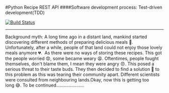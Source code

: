 #Python Recipe REST API
####Software development process: Test-driven development(TDD)

[![Build Status](https://app.travis-ci.com/osakoh/recipe-API.svg?branch=main)](https://app.travis-ci.com/osakoh/recipe-API)

___

Background myth: A long time ago in a distant land, mankind started discovering different methods of preparing delicious meals :meat_on_bone:. Unfortunately, after a while, people of that land could not enjoy those lovely meals anymore :broken_heart:.  As there were no ways of storing these recipes. This got the people worried :worried:, some became weary :weary:. Oftentimes, people fought themselves, don't blame them, I mean they were angry :angry:. This posed a serious threat to their taste buds. They then decided to find a solution :wrench: to this problem as this was tearing their community apart. Different scientists were consulted from neighbouring lands.Okay, now this is getting too long :sweat_smile:. To be continued......................